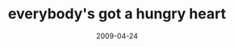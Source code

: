 ---
layout: base.njk
title : 'everybody&#39;s got a hungry heart' 
view_title : 'everybody&#39;s got a hungry heart' 
year : '2009' 
date : '2009-04-24' 
img_file : '/drawing/everybodysgotahungryheart.png' 
html_file : 'everybodysgotahungryheart' 
next_html : 'whycantitouchit2.html' 
year_order : '143' 
permalink : "title/{{html_file}}.html"
---